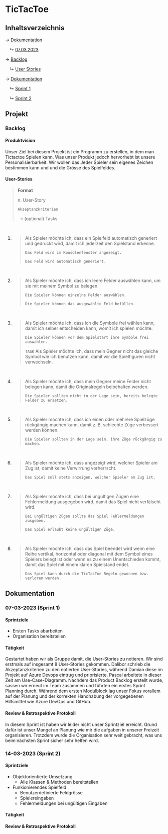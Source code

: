 # TicTacToe

## Inhaltsverzeichnis

→ [Dokumentation](#dokumentation)

&emsp;↳ [07.03.2023](#07-03-2023)

→ [Backlog](#backlog)

&emsp;↳ [User Stories](#user-stories)&emsp;

→ [Dokumentation](#dokumentation)

&emsp;↳ [Sprint 1](#07-03-2023-(Sprint-1))

&emsp;↳ [Sprint 2](#14-03-2023-(Sprint-2))

## Projekt

### Backlog

####  Produktvision

Unser Ziel bei diesem Projekt ist ein Programm zu erstellen, in dem man Tictactoe Spielen kann. Was unser Produkt jedoch hervorhebt ist unsere Personalisierbarkeit. Wir wollen das Jeder Spieler sein eigenes Zeichen bestimmen kann und und die Grösse des Spielfeldes.

#### User-Stories

> **Format**
>
> n. User-Story
>
> `Akzeptanzkriterien`
>
> ​	-> (optional) Tasks

<br>

1. > Als Spieler möchte ich, dass ein Spielfeld automatisch generiert und gedruckt wird, damit ich jederzeit den Spielstand erkenne.
   >
   > `Das Feld wird im Konsolenfenster angezeigt.`
   >
   > `Das Feld wird automatisch generiert.`

   <br>

2. > Als Spieler möchte ich, dass ich leere Felder auswählen kann, um sie mit meinem Symbol zu belegen.
   >
   > `Die Spieler können einzelne Felder auswählen.`
   >
   > `Die Spieler können das ausgewählte Feld befüllen.`

   <br>

3. > Als Spieler möchte ich, dass ich die Symbole frei wählen kann, damit ich selber entscheiden kann, womit ich spielen möchte.
   >
   > `Die Spieler können vor dem Spielstart ihre Symbole frei auswählen.`
   >
   > `TASK` Als Spieler möchte ich, dass mein Gegner nicht das gleiche Symbol wie ich benutzen kann, damit wir die Spielfiguren nicht verwechseln.

   <br>

4. > Als Spieler möchte ich, dass mein Gegner meine Felder nicht belegen kann, damit die Originalregeln beibehalten werden.
   >
   > `Die Spieler sollten nicht in der Lage sein, bereits belegte Felder zu ersetzen.`

   <br>

5. > Als Spieler möchte ich, dass ich einen oder mehrere Spielzüge rückgängig machen kann, damit z. B. schlechte Züge verbessert werden können.
   >
   > `Die Spieler sollten in der Lage sein, ihre Züge rückgängig zu machen.`

   <br>

6. > Als Spieler möchte ich, dass angezeigt wird, welcher Spieler am Zug ist, damit keine Verwirrung vorherrscht.
   >
   > `Das Spiel soll stets anzeigen, welcher Spieler am Zug ist.`

   <br>

7. > Als Spieler möchte ich, dass bei ungültigen Zügen eine Fehlermeldung ausgegeben wird, damit das Spiel nicht verfälscht wird.
   >
   > `Bei ungültigen Zügen sollte das Spiel Fehlermeldungen ausgeben.`
   >
   > `Das Spiel erlaubt keine ungültigen Züge.`

   <br>

8. > Als Spieler möchte ich, dass das Spiel beendet wird wenn eine Reihe vertikal, horizontal oder diagonal mit dem Symbol eines Spielers belegt ist oder wenn es zu einem Unentschieden kommt, damit das Spiel mit einem klaren Spielstand endet.
   >
   > `Das Spiel kann durch die TicTacToe Regeln gewonnen bzw. verloren werden.`

   

## Dokumentation

### 07-03-2023 (Sprint 1)

#### Sprintziele

- Ersten Tasks abarbeiten
- Organisation bereitstellen

#### Tätigkeit

Gestartet haben wir als Gruppe damit, die User-Stories zu notieren. Wir sind erstmals auf insgesamt 8 User-Stories gekommen. Dalibor schrieb die Akzeptanzkriterien zu den notierten User-Stories, während Damian diese im Projekt auf Azure Devops eintrug und priorisierte. Pascal arbeitete in dieser Zeit am Use-Case-Diagramm. Nachdem das Product Backlog erstellt wurde, sassen wir erneut im Team zusammen und führten ein erstes Sprint Planning durch. Während dem ersten Modulblock lag unser Fokus vorallem auf der Planung und der korrekten Handhabung der vorgegebenen Hilfsmittel wie Azure DevOps und GitHub.

#### Review & Retrospektive Protokoll

In diesem Sprint ist haben wir leider nicht unser Sprintziel erreicht. Grund dafür ist unser Mangel an Planung wie mir die aufgaben in unserer Freizeit organisieren. Trotzdem wurde die Organisation sehr weit gebracht, was uns beim nächsten Sprint sicher sehr helfen wird.

### 14-03-2023 (Sprint 2)

#### Sprintziele

- Objektorientierte Umsetzung
  - Alle Klassen & Methoden bereitstellen
- Funkionierendes Spielfeld
  - Benutzerdefinierte Feldgrösse
  - Spielereingaben
  - Fehlermeldungen bei ungültigen Eingaben

#### Tätigkeit



#### Review & Retrospektive Protokoll
